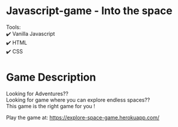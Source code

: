 ﻿# Javascript-game - Into the space

Tools: <br/>
:heavy_check_mark: Vanilla Javascript <br/>
:heavy_check_mark: HTML <br/>
:heavy_check_mark: CSS <br/>

# Game Description
Looking for Adventures?? <br/>
Looking for game where you can explore endless spaces?? <br/>
This game is the right game for you !

Play the game at: https://explore-space-game.herokuapp.com/
